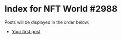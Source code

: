 # Index for NFT World #2988
Posts will be displayed in the order below:

- [Your first post](./001-first.md)


